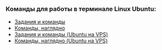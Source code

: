 ### Команды для работы в терминале Linux Ubuntu:

+ [Задания и команды](https://github.com/OlgaVi-QA/Ubuntu-Commands/blob/main/Commands.txt)
+ [Команды, наглядно](https://docs.google.com/document/d/187XcIsHYiuZO38RBjkrnHlUWFPFUu3uhFhuSAts6Yp0/edit?usp=drive_link)
+ [Задания и команды (Ubuntu на VPS)]()
+ [Команды, наглядно (Ubuntu на VPS)](https://docs.google.com/document/d/1wPPfB3H5tEoElONHEs9maOqqLMYkXfGVzp4U3Ni6r3s/edit?usp=drive_link)
